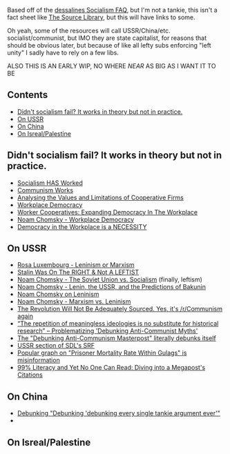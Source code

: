 Based off of the [dessalines Socialism FAQ](https://github.com/dessalines/essays/blob/master/socialism_faq.md), but I'm not a tankie, this isn't a fact sheet like [The Source Library](https://source-library.github.io/source-library/), but this will have links to some.

Oh yeah, some of the resources will call USSR/China/etc. socialist/communist, but IMO they are state capitalist, for reasons that should be obvious later, but because of like all lefty subs enforcing "left unity" I sadly have to rely on a few libs.

ALSO THIS IS AN EARLY WIP, NO WHERE *NEAR* AS BIG AS I WANT IT TO BE

## Contents



<!-- toc -->
  - [Didn't socialism fail? It works in theory but not in practice.](#didnt-socialism-fail-it-works-in-theory-but-not-in-practice)
  - [On USSR](#on-ussr)
  - [On China](#on-china)
  - [On Isreal/Palestine](#on-israel/palestine)


<!-- tocstop -->

## Didn't socialism fail? It works in theory but not in practice.

- [Socialism HAS Worked](https://www.youtube.com/watch?v=zIddCEBCKHQ)
- [Communism Works](https://docs.google.com/document/d/1wSMbJHwN_Pw54SFKkbeHdSM6VKoi7fGg0XR4RUy2Fio/edit)
- [Analysing the Values and Limitations of Cooperative Firms](https://docs.google.com/document/d/1ScS39TWXcPkGOpek4tAfp0rAD5usbwIA05pbqVQdO6g/edit)
- [Workplace Democracy](https://www.youtube.com/watch?v=yZHYiz60R5Q)
- [Worker Cooperatives: Expanding Democracy In The Workplace](https://www.youtube.com/watch?v=QG0FhpGdFwc)
- [Noam Chomsky - Workplace Democracy](https://www.youtube.com/watch?v=A4IcyivWG-g)
- [Democracy in the Workplace is a NECESSITY](https://www.youtube.com/watch?v=c80sTzXlkPY)

## On USSR

- [Rosa Luxembourg - Leninism or Marxism](https://archive.org/details/Leninism_or_Marxism_Rosa_Luxemburg)
- [Stalin Was On The RIGHT & Not A LEFTIST](https://www.youtube.com/watch?v=85VnRMVM0ys)
- [Noam Chomsky - The Soviet Union vs. Socialism](https://www.youtube.com/watch?v=06-XcAiswY4) (finally, leftism)
- [Noam Chomsky - Lenin, the USSR, and the Predictions of Bakunin](https://www.youtube.com/watch?v=gfdnbMd9BiE)
- [Noam Chomsky on Leninism](https://www.youtube.com/watch?v=jxhT9EVj9Kk)
- [Noam Chomsky - Marxism vs. Leninism](https://www.youtube.com/watch?v=l_jRd59qy0A)
- [The Revolution Will Not Be Adequately Sourced. Yes, it's /r/Communism again](https://www.reddit.com/r/badhistory/comments/3lm79y/the_revolution_will_not_be_adequately_sourced_yes/)
- [“The repetition of meaningless ideologies is no substitute for historical research” – Problematizing 'Debunking Anti-Communist Myths'](https://www.reddit.com/r/badhistory/comments/3hncq3/the_repetition_of_meaningless_ideologies_is_no/)
- [The "Debunking Anti-Communism Masterpost" literally debunks itself](https://www.reddit.com/r/badhistory/comments/inng4j/the_debunking_anticommunism_masterpost_literally/)
- [USSR section of SDL's SRF](https://socdoneleft.github.io/stinky_rightwinger_factsheet.html#1050_soviet_union_ussr)
- [Popular graph on "Prisoner Mortality Rate Within Gulags" is misinformation](https://socdoneleft.substack.com/p/popular-graph-on-prisoner-mortality)
- [99% Literacy and Yet No One Can Read: Diving into a Megapost's Citations](https://www.reddit.com/r/neoliberal/comments/jim8uh/99_literacy_and_yet_no_one_can_read_diving_into_a/)


## On China

- [Debunking "Debunking 'debunking every single tankie argument ever'"](https://www.reddit.com/r/neoliberal/comments/oay6gu/debunking_debunking_debunking_every_single_tankie/)
- 

## On Isreal/Palestine

